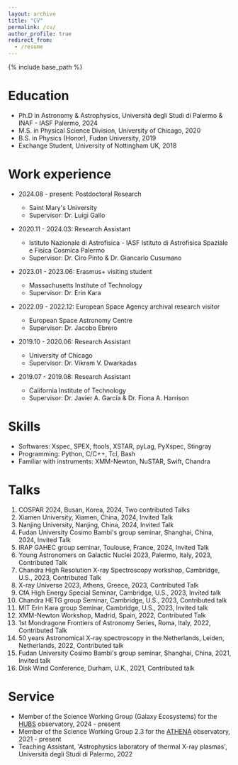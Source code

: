 ```yaml
---
layout: archive
title: "CV"
permalink: /cv/
author_profile: true
redirect_from:
  - /resume
---
```


{% include base_path %}

Education
======
* Ph.D in Astronomy & Astrophysics, Università degli Studi di Palermo & INAF - IASF Palermo, 2024
* M.S. in Physical Science Division, University of Chicago, 2020
* B.S. in Physics (Honor), Fudan University, 2019
* Exchange Student, University of Nottingham UK, 2018

Work experience
======
* 2024.08 - present: Postdoctoral Research
  * Saint Mary's University
  * Supervisor: Dr. Luigi Gallo

* 2020.11 - 2024.03: Research Assistant
  * Istituto Nazionale di Astrofisica - IASF Istituto di Astrofisica Spaziale e Fisica Cosmica Palermo
  * Supervisor: Dr. Ciro Pinto & Dr. Giancarlo Cusumano

* 2023.01 - 2023.06: Erasmus+ visiting student
  * Massachusetts Institute of Technology
  * Supervisor: Dr. Erin Kara
 
* 2022.09 - 2022.12: European Space Agency archival research visitor
  * European Space Astronomy Centre
  * Supervisor: Dr. Jacobo Ebrero
 
* 2019.10 - 2020.06: Research Assistant
  * University of Chicago
  * Supervisor: Dr. Vikram V. Dwarkadas
 
* 2019.07 - 2019.08: Research Assistant
  * California Institute of Technology
  * Supervisor: Dr. Javier A. García  & Dr. Fiona A. Harrison 
  
Skills
======
* Softwares: Xspec, SPEX, ftools, XSTAR, pyLag, PyXspec, Stingray
* Programming: Python, C/C++, Tcl, Bash
* Familiar with instruments: XMM-Newton, NuSTAR, Swift, Chandra

Talks
======
1. COSPAR 2024, Busan, Korea, 2024, Two contributed Talks
1. Xiamen University, Xiamen, China, 2024, Invited Talk
1. Nanjing University, Nanjing, China, 2024, Invited Talk
1. Fudan University Cosimo Bambi's group seminar, Shanghai, China, 2024, Invited Talk
1. IRAP GAHEC group seminar, Toulouse, France, 2024, Invited Talk  
1. Young Astronomers on Galactic Nuclei 2023, Palermo, Italy, 2023, Contributed Talk  
1. Chandra High Resolution X-ray Spectroscopy workshop, Cambridge, U.S., 2023, Contributed Talk
1. X-ray Universe 2023, Athens, Greece, 2023, Contributed Talk
1. CfA High Energy Special Seminar, Cambridge, U.S., 2023, Invited talk
1. Chandra HETG group Seminar, Cambridge, U.S., 2023, Contributed talk
1. MIT Erin Kara group Seminar, Cambridge, U.S., 2023, Invited talk
1. XMM-Newton Workshop, Madrid, Spain, 2022, Contributed Talk
1. 1st Mondragone Frontiers of Astronomy Series, Roma, Italy, 2022, Contributed Talk
1. 50 years Astronomical X-ray spectroscopy in the Netherlands, Leiden, Netherlands, 2022, Contributed talk
1. Fudan University Cosimo Bambi's group seminar, Shanghai, China, 2021, Invited talk
1. Disk Wind Conference, Durham, U.K., 2021, Contributed talk
  
  
Service
======
* Member of the Science Working Group (Galaxy Ecosystems) for the [HUBS](http://hubs.phys.tsinghua.edu.cn/en/) observatory, 2024 - present
* Member of the Science Working Group 2.3 for the [ATHENA](https://www.the-athena-x-ray-observatory.eu/en) observatory, 2021 - present
* Teaching Assistant, 'Astrophysics laboratory of thermal X-ray plasmas', Università degli Studi di Palermo, 2022
